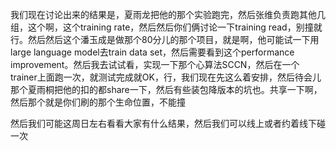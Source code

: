 我们现在讨论出来的结果是，夏雨龙把他的那个实验跑完，然后张维负责跑其他几组，这个啊，这个training rate，然后然后你们俩讨论一下training read，别撞就行。然后然后这个潘玉成是做那个80分儿的那个项目，就是啊，他可能试一下用large language model去train data set，然后需要看到这个performance improvement。然后我去试试看，实现一下那个心算法SCCN，然后在一个trainer上面跑一次，就测试完成就OK，行，我们现在先这么着安排，然后待会儿那个夏雨桐把他的扣的都share一下，然后有些装包降版本的坑也。共享一下啊，然后那个就是你们刷的那个生命位置，不能撞

然后我们可能这周日左右看看大家有什么结果，然后我们可以线上或者约着线下碰一次